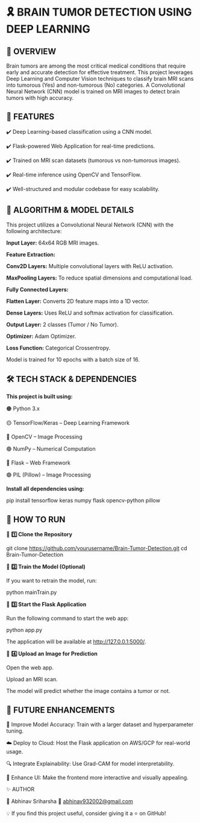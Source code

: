 # 🎗️ BRAIN TUMOR DETECTION USING DEEP LEARNING

## 📌 OVERVIEW

Brain tumors are among the most critical medical conditions that require early and accurate detection for effective treatment. This project leverages Deep Learning and Computer Vision techniques to classify brain MRI scans into tumorous (Yes) and non-tumorous (No) categories. A Convolutional Neural Network (CNN) model is trained on MRI images to detect brain tumors with high accuracy.


## 🚀 FEATURES

✔️ Deep Learning-based classification using a CNN model.

✔️ Flask-powered Web Application for real-time predictions.

✔️ Trained on MRI scan datasets (tumorous vs non-tumorous images).

✔️ Real-time inference using OpenCV and TensorFlow.

✔️ Well-structured and modular codebase for easy scalability.


## 🔬 ALGORITHM & MODEL DETAILS

This project utilizes a Convolutional Neural Network (CNN) with the following architecture:

**Input Layer:** 64x64 RGB MRI images.

**Feature Extraction:**

**Conv2D Layers:** Multiple convolutional layers with ReLU activation.

**MaxPooling Layers:** To reduce spatial dimensions and computational load.

**Fully Connected Layers:**

**Flatten Layer:** Converts 2D feature maps into a 1D vector.

**Dense Layers:** Uses ReLU and softmax activation for classification.

**Output Layer:** 2 classes (Tumor / No Tumor).

**Optimizer:** Adam Optimizer.

**Loss Function:** Categorical Crossentropy.

Model is trained for 10 epochs with a batch size of 16.


## 🛠️ TECH STACK & DEPENDENCIES

**This project is built using:**

🟠 Python 3.x

🟡 TensorFlow/Keras – Deep Learning Framework

🔵 OpenCV – Image Processing

🟢 NumPy – Numerical Computation

🔴 Flask – Web Framework

🟣 PIL (Pillow) – Image Processing

**Install all dependencies using:**

pip install tensorflow keras numpy flask opencv-python pillow

## 🚀 HOW TO RUN

🔹 **1️⃣ Clone the Repository**

git clone https://github.com/yourusername/Brain-Tumor-Detection.git
cd Brain-Tumor-Detection

🔹 **2️⃣ Train the Model (Optional)**

If you want to retrain the model, run:

python mainTrain.py

🔹 **3️⃣ Start the Flask Application**

Run the following command to start the web app:

python app.py

The application will be available at http://127.0.0.1:5000/.

🔹 **4️⃣ Upload an Image for Prediction**

Open the web app.

Upload an MRI scan.

The model will predict whether the image contains a tumor or not.


## 📌 FUTURE ENHANCEMENTS

🚀 Improve Model Accuracy: Train with a larger dataset and hyperparameter tuning.

☁️ Deploy to Cloud: Host the Flask application on AWS/GCP for real-world usage.

🔍 Integrate Explainability: Use Grad-CAM for model interpretability.

🎨 Enhance UI: Make the frontend more interactive and visually appealing.


✨ AUTHOR

👤 Abhinav Sriharsha 📧 abhinav932002@gmail.com

💡 If you find this project useful, consider giving it a ⭐ on GitHub!

